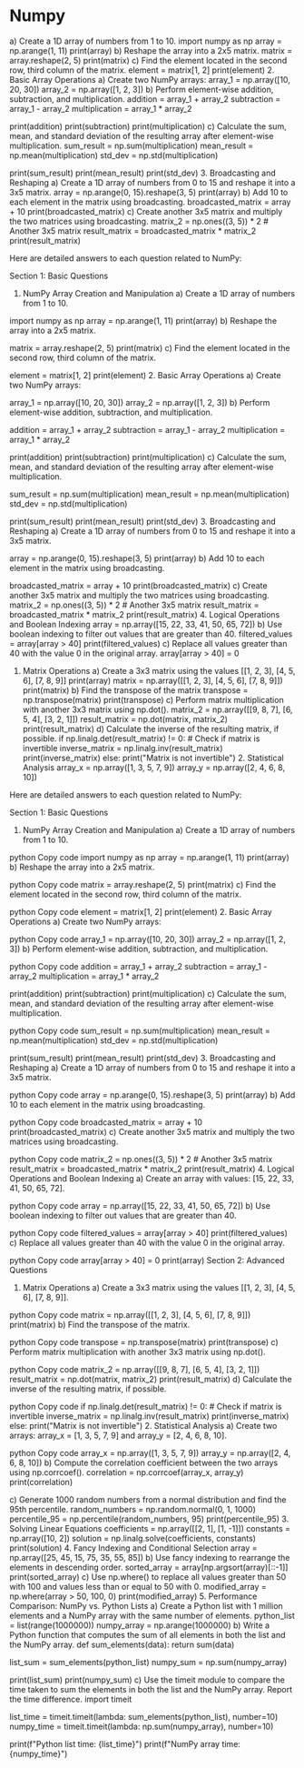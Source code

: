 # Numpy
a) Create a 1D array of numbers from 1 to 10.
import numpy as np
array = np.arange(1, 11)
print(array)
b) Reshape the array into a 2x5 matrix.
matrix = array.reshape(2, 5)
print(matrix)
c) Find the element located in the second row, third column of the matrix.
element = matrix[1, 2]
print(element)
2. Basic Array Operations
a) Create two NumPy arrays:
array_1 = np.array([10, 20, 30])
array_2 = np.array([1, 2, 3])
b) Perform element-wise addition, subtraction, and multiplication.
addition = array_1 + array_2
subtraction = array_1 - array_2
multiplication = array_1 * array_2

print(addition)
print(subtraction)
print(multiplication)
c) Calculate the sum, mean, and standard deviation of the resulting array after element-wise multiplication.
sum_result = np.sum(multiplication)
mean_result = np.mean(multiplication)
std_dev = np.std(multiplication)

print(sum_result)
print(mean_result)
print(std_dev)
3. Broadcasting and Reshaping
a) Create a 1D array of numbers from 0 to 15 and reshape it into a 3x5 matrix.
array = np.arange(0, 15).reshape(3, 5)
print(array)
b) Add 10 to each element in the matrix using broadcasting.
broadcasted_matrix = array + 10
print(broadcasted_matrix)
c) Create another 3x5 matrix and multiply the two matrices using broadcasting.
matrix_2 = np.ones((3, 5)) * 2  # Another 3x5 matrix
result_matrix = broadcasted_matrix * matrix_2
print(result_matrix)

Here are detailed answers to each question related to NumPy:

Section 1: Basic Questions
1. NumPy Array Creation and Manipulation
a) Create a 1D array of numbers from 1 to 10.

import numpy as np
array = np.arange(1, 11)
print(array)
b) Reshape the array into a 2x5 matrix.

matrix = array.reshape(2, 5)
print(matrix)
c) Find the element located in the second row, third column of the matrix.


element = matrix[1, 2]
print(element)
2. Basic Array Operations
a) Create two NumPy arrays:


array_1 = np.array([10, 20, 30])
array_2 = np.array([1, 2, 3])
b) Perform element-wise addition, subtraction, and multiplication.


addition = array_1 + array_2
subtraction = array_1 - array_2
multiplication = array_1 * array_2

print(addition)
print(subtraction)
print(multiplication)
c) Calculate the sum, mean, and standard deviation of the resulting array after element-wise multiplication.


sum_result = np.sum(multiplication)
mean_result = np.mean(multiplication)
std_dev = np.std(multiplication)

print(sum_result)
print(mean_result)
print(std_dev)
3. Broadcasting and Reshaping
a) Create a 1D array of numbers from 0 to 15 and reshape it into a 3x5 matrix.


array = np.arange(0, 15).reshape(3, 5)
print(array)
b) Add 10 to each element in the matrix using broadcasting.


broadcasted_matrix = array + 10
print(broadcasted_matrix)
c) Create another 3x5 matrix and multiply the two matrices using broadcasting.
matrix_2 = np.ones((3, 5)) * 2  # Another 3x5 matrix
result_matrix = broadcasted_matrix * matrix_2
print(result_matrix)
4. Logical Operations and Boolean Indexing
array = np.array([15, 22, 33, 41, 50, 65, 72])
b) Use boolean indexing to filter out values that are greater than 40.
filtered_values = array[array > 40]
print(filtered_values)
c) Replace all values greater than 40 with the value 0 in the original array.
array[array > 40] = 0

1. Matrix Operations
a) Create a 3x3 matrix using the values [[1, 2, 3], [4, 5, 6], [7, 8, 9]]
print(array)
matrix = np.array([[1, 2, 3], [4, 5, 6], [7, 8, 9]])
print(matrix)
b) Find the transpose of the matrix
transpose = np.transpose(matrix)
print(transpose)
c) Perform matrix multiplication with another 3x3 matrix using np.dot().
matrix_2 = np.array([[9, 8, 7], [6, 5, 4], [3, 2, 1]])
result_matrix = np.dot(matrix, matrix_2)
print(result_matrix)
d) Calculate the inverse of the resulting matrix, if possible.
if np.linalg.det(result_matrix) != 0:  # Check if matrix is invertible
    inverse_matrix = np.linalg.inv(result_matrix)
    print(inverse_matrix)
else:
    print("Matrix is not invertible")
   2. Statistical Analysis
      array_x = np.array([1, 3, 5, 7, 9])
array_y = np.array([2, 4, 6, 8, 10])

Here are detailed answers to each question related to NumPy:

Section 1: Basic Questions
1. NumPy Array Creation and Manipulation
a) Create a 1D array of numbers from 1 to 10.

python
Copy code
import numpy as np
array = np.arange(1, 11)
print(array)
b) Reshape the array into a 2x5 matrix.

python
Copy code
matrix = array.reshape(2, 5)
print(matrix)
c) Find the element located in the second row, third column of the matrix.

python
Copy code
element = matrix[1, 2]
print(element)
2. Basic Array Operations
a) Create two NumPy arrays:

python
Copy code
array_1 = np.array([10, 20, 30])
array_2 = np.array([1, 2, 3])
b) Perform element-wise addition, subtraction, and multiplication.

python
Copy code
addition = array_1 + array_2
subtraction = array_1 - array_2
multiplication = array_1 * array_2

print(addition)
print(subtraction)
print(multiplication)
c) Calculate the sum, mean, and standard deviation of the resulting array after element-wise multiplication.

python
Copy code
sum_result = np.sum(multiplication)
mean_result = np.mean(multiplication)
std_dev = np.std(multiplication)

print(sum_result)
print(mean_result)
print(std_dev)
3. Broadcasting and Reshaping
a) Create a 1D array of numbers from 0 to 15 and reshape it into a 3x5 matrix.

python
Copy code
array = np.arange(0, 15).reshape(3, 5)
print(array)
b) Add 10 to each element in the matrix using broadcasting.

python
Copy code
broadcasted_matrix = array + 10
print(broadcasted_matrix)
c) Create another 3x5 matrix and multiply the two matrices using broadcasting.

python
Copy code
matrix_2 = np.ones((3, 5)) * 2  # Another 3x5 matrix
result_matrix = broadcasted_matrix * matrix_2
print(result_matrix)
4. Logical Operations and Boolean Indexing
a) Create an array with values: [15, 22, 33, 41, 50, 65, 72].

python
Copy code
array = np.array([15, 22, 33, 41, 50, 65, 72])
b) Use boolean indexing to filter out values that are greater than 40.

python
Copy code
filtered_values = array[array > 40]
print(filtered_values)
c) Replace all values greater than 40 with the value 0 in the original array.

python
Copy code
array[array > 40] = 0
print(array)
Section 2: Advanced Questions
1. Matrix Operations
a) Create a 3x3 matrix using the values [[1, 2, 3], [4, 5, 6], [7, 8, 9]].

python
Copy code
matrix = np.array([[1, 2, 3], [4, 5, 6], [7, 8, 9]])
print(matrix)
b) Find the transpose of the matrix.

python
Copy code
transpose = np.transpose(matrix)
print(transpose)
c) Perform matrix multiplication with another 3x3 matrix using np.dot().

python
Copy code
matrix_2 = np.array([[9, 8, 7], [6, 5, 4], [3, 2, 1]])
result_matrix = np.dot(matrix, matrix_2)
print(result_matrix)
d) Calculate the inverse of the resulting matrix, if possible.

python
Copy code
if np.linalg.det(result_matrix) != 0:  # Check if matrix is invertible
    inverse_matrix = np.linalg.inv(result_matrix)
    print(inverse_matrix)
else:
    print("Matrix is not invertible")
2. Statistical Analysis
a) Create two arrays: array_x = [1, 3, 5, 7, 9] and array_y = [2, 4, 6, 8, 10].

python
Copy code
array_x = np.array([1, 3, 5, 7, 9])
array_y = np.array([2, 4, 6, 8, 10])
b) Compute the correlation coefficient between the two arrays using np.corrcoef().
correlation = np.corrcoef(array_x, array_y)
print(correlation)

c) Generate 1000 random numbers from a normal distribution and find the 95th percentile.
random_numbers = np.random.normal(0, 1, 1000)
percentile_95 = np.percentile(random_numbers, 95)
print(percentile_95)
3. Solving Linear Equations
coefficients = np.array([[2, 1], [1, -1]])
constants = np.array([10, 2])
solution = np.linalg.solve(coefficients, constants)
print(solution)
4. Fancy Indexing and Conditional Selection
array = np.array([25, 45, 15, 75, 35, 55, 85])
b) Use fancy indexing to rearrange the elements in descending order.
sorted_array = array[np.argsort(array)[::-1]]
print(sorted_array)
c) Use np.where() to replace all values greater than 50 with 100 and values less than or equal to 50 with 0.
modified_array = np.where(array > 50, 100, 0)
print(modified_array)
5. Performance Comparison: NumPy vs. Python Lists
a) Create a Python list with 1 million elements and a NumPy array with the same number of elements.
python_list = list(range(1000000))
numpy_array = np.arange(1000000)
b) Write a Python function that computes the sum of all elements in both the list and the NumPy array.
def sum_elements(data):
    return sum(data)

list_sum = sum_elements(python_list)
numpy_sum = np.sum(numpy_array)

print(list_sum)
print(numpy_sum)
c) Use the timeit module to compare the time taken to sum the elements in both the list and the NumPy array. Report the time difference.
import timeit

list_time = timeit.timeit(lambda: sum_elements(python_list), number=10)
numpy_time = timeit.timeit(lambda: np.sum(numpy_array), number=10)

print(f"Python list time: {list_time}")
print(f"NumPy array time: {numpy_time}")





